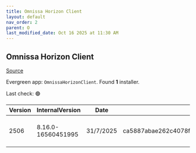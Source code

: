 ```yaml
---
title: Omnissa Horizon Client
layout: default
nav_order: 2
parent: O
last_modified_date: Oct 16 2025 at 11:30 AM
---
```


## Omnissa Horizon Client

[Source](https://customerconnect.omnissa.com/downloads/info/slug/desktop_end_user_computing/omnissa_horizon_clients/8)

Evergreen app: `OmnissaHorizonClient`. Found **1** installer.

Last check: 🟢

| Version | InternalVersion    | Date      | Sha256                                                           | Size     | Type | URI                                                                                                                                                                                                                          |
| ------- | ------------------ | --------- | ---------------------------------------------------------------- | -------- | ---- | ---------------------------------------------------------------------------------------------------------------------------------------------------------------------------------------------------------------------------- |
| 2506    | 8.16.0-16560451995 | 31/7/2025 | ca5887abae262c4078fcfe60657c35f12a87c3506bf2e9236d00a8f0b9d7f5ef | 298.3 MB | exe  | [https://download3.omnissa.com/software/CART26FQ2_WIN_2506/Omnissa-Horizon-Client-2506-8.16.0-16560451995.exe](https://download3.omnissa.com/software/CART26FQ2_WIN_2506/Omnissa-Horizon-Client-2506-8.16.0-16560451995.exe) |
